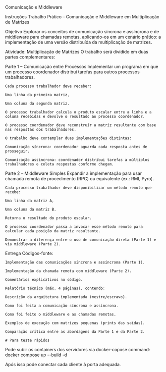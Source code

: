 Comunicação e Middleware

Instruções
Trabalho Prático – Comunicação e Middleware em Multiplicação de Matrizes

Objetivo
    Explorar os conceitos de comunicação síncrona e assíncrona e de middleware para chamadas remotas, aplicando-os em um cenário prático: a implementação de uma versão distribuída da multiplicação de matrizes.

Atividade: Multiplicação de Matrizes
O trabalho será dividido em duas partes complementares:

Parte 1 – Comunicação entre Processos
    Implementar um programa em que um processo coordenador distribui tarefas para outros processos trabalhadores.

    Cada processo trabalhador deve receber:

    Uma linha da primeira matriz,

    Uma coluna da segunda matriz.

    O processo trabalhador calcula o produto escalar entre a linha e a coluna recebidas e devolve o resultado ao processo coordenador.

    O processo coordenador deve reconstruir a matriz resultante com base nas respostas dos trabalhadores.

    O trabalho deve contemplar duas implementações distintas:

    Comunicação síncrona: coordenador aguarda cada resposta antes de prosseguir.

    Comunicação assíncrona: coordenador distribui tarefas a múltiplos trabalhadores e coleta respostas conforme chegam.

Parte 2 – Middleware Simples
    Expandir a implementação para usar chamada remota de procedimento (RPC) ou equivalente (ex.: RMI, Pyro).

    Cada processo trabalhador deve disponibilizar um método remoto que recebe:

    Uma linha da matriz A,

    Uma coluna da matriz B.

    Retorna o resultado do produto escalar.

    O processo coordenador passa a invocar esse método remoto para calcular cada posição da matriz resultante.

    Demonstrar a diferença entre o uso de comunicação direta (Parte 1) e via middleware (Parte 2).

Entrega
    Códigos-fonte:

    Implementação das comunicações síncrona e assíncrona (Parte 1).

    Implementação da chamada remota com middleware (Parte 2).

    Comentários explicativos no código.

    Relatório técnico (máx. 4 páginas), contendo:

    Descrição da arquitetura implementada (mestre/escravo).

    Como foi feita a comunicação síncrona e assíncrona.

    Como foi feito o middleware e as chamadas remotas.

    Exemplos de execução com matrizes pequenas (prints das saídas).

    Comparação crítica entre as abordagens da Parte 1 e da Parte 2.

    # Para teste rápidos

Pode subir os containers dos servidores via docker-copose
command: docker compose up --build -d

Após isso pode conectar cada cliente à porta adequada.